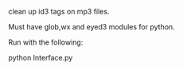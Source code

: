 clean up id3 tags on mp3 files.

Must have glob,wx and eyed3 modules for python.

Run with the following:

  python Interface.py
